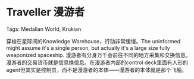 # Traveller 漫游者

Tags: Medalian World, Krukian

穿梭在星际间的Knowledge Warehouse，行动非常缓慢。The uninformed might assume it's a single person, but actually it's a large size fully weaponized spaceship. 漫游者有分身万千会前往不同的地方采集和交换信息。漫游者的交易货币就是信息换信息。在漫游者内部的control deck里面有人形的agent但其实是控制员，而不是漫游者的本体——漫游者的本体就是那个飞船。